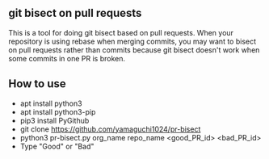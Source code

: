 ## git bisect on pull requests
This is a tool for doing git bisect based on pull requests. When your repository is using rebase when merging commits, you may want to bisect on pull requests rather than commits because git bisect doesn't work when some commits in one PR is broken.

## How to use
- apt install python3
- apt install python3-pip
- pip3 install PyGithub    
- git clone https://github.com/yamaguchi1024/pr-bisect
- python3 pr-bisect.py org_name repo_name <good_PR_id> <bad_PR_id>
- Type "Good" or "Bad"

